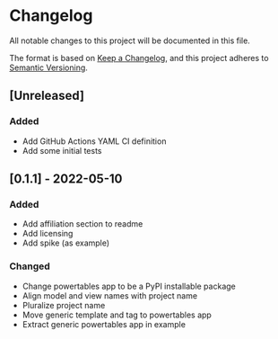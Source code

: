 # Changelog

All notable changes to this project will be documented in this file.

The format is based on [Keep a Changelog](https://keepachangelog.com/en/1.0.0/),
and this project adheres to [Semantic Versioning](https://semver.org/spec/v2.0.0.html).

## [Unreleased]

### Added

- Add GitHub Actions YAML CI definition
- Add some initial tests

## [0.1.1] - 2022-05-10

### Added

- Add affiliation section to readme
- Add licensing
- Add spike (as example)

### Changed

- Change powertables app to be a PyPI installable package
- Align model and view names with project name
- Pluralize project name
- Move generic template and tag to powertables app
- Extract generic powertables app in example
